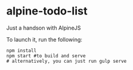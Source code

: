 # alpine-todo-list
Just a handson with AlpineJS

To launch it, run the following:

```shell
npm install
npm start #to build and serve
# alternatively, you can just run gulp serve
```